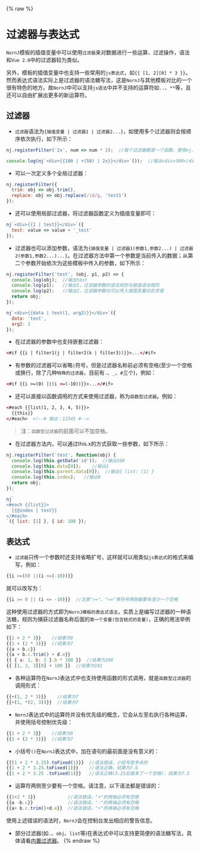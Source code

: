 {% raw %}
# 过滤器与表达式

`NornJ`模板的插值变量中可以使用`过滤器`来对数据进行一些运算、过滤操作，语法和`Vue 2.0`中的过滤器较为类似。

另外，模板的插值变量中也支持一些常用的`js表达式`，如`{{ [1, 2][0] * 3 }}`。然而表达式语法实际上是过滤器的语法糖写法，这是`NornJ`与其他模板对比的一个很有特色的地方。故`NornJ`中可以支持`js语法`中并不支持的运算符如`..`、`**`等，且还可以自由扩展出更多的新运算符。

## 过滤器

* `过滤器`语法为`{插值变量 | 过滤器1 | 过滤器2...}`，如使用多个过滤器则会按顺序依次执行，如下所示：

```js
nj.registerFilter('2x', num => num * 2);  //每个过滤器都是一个函数，使用nj.registerFilter方法注册

console.log(nj`<div>{{100 | +(50) | 2x}}</div>`());  //输出<div>300</div>
```

* 可以一次定义多个全局过滤器：

```js
nj.registerFilter({
  trim: obj => obj.trim(),
  replace: obj => obj.replace(/id/g, 'test1')
});
```

* 还可以使用局部过滤器，将过滤器函数定义为插值变量即可：

```js
nj`<div>{{1 | test}}</div>`({
  test: value => value + '_test'
});
```

* 过滤器也可以添加参数，语法为`{插值变量 | 过滤器1(参数1,参数2...) | 过滤器2(参数1,参数2...)...}`。在过滤器方法中第一个参数是当前传入的数据；从第二个参数开始依次为这些模板中传入的参数，如下所示：

```js
nj.registerFilter('test', (obj, p1, p2) => {
  console.log(obj);  //输出test
  console.log(p1);   //输出1，过滤器参数的语法规则与插值语法相同
  console.log(p2);   //输出2，过滤器参数也可以传入插值变量动态求值
  return obj;
});

nj`<div>{{data | test(1, arg2)}}</div>`({
  data: 'test',
  arg2: 2
});
```

* 在过滤器的参数中也支持嵌套过滤器：

```html
<#if {{i | filter1(j | filter2(k | filter3))}}>...</#if>
```

* 有参数的过滤器可以省略`|`符号，但是过滤器名称前必须有空格(至少一个空格或换行，除了几种`特殊的过滤器`，目前有`.`、`_`、`#`三个)，例如：

```html
<#if {{i >=(0) ||(i <=(-10))}}>...</#if>
```

* 还可以直接以函数调用的方式来使用过滤器，称为`函数型过滤器`。例如：

```html
<#each {{list(1, 2, 3, 4, 5)}}>
  {{this}}
</#each>  <!--# 输出：12345 #-->
```

> 注：`函数型过滤器`的前面可以不加空格。

* 在过滤器方法内，可以通过this.x的方式获取一些参数，如下所示：

```js
nj.registerFilter('test', function(obj) {
  console.log(this.getData('id'));  //输出100
  console.log(this.data[0]);    //输出1
  console.log(this.parent.data[0]);  //输出{ list: [1] }
  console.log(this.index);   //输出0
  return obj;
});

nj`
<#each {{list}}>
  {{@index | test}}
</#each>
`({ list: [1] }, { id: 100 });
```

## 表达式

* `过滤器`只传一个参数时还支持省略扩号，这样就可以用类似`js表达式`的格式来编写，例如：

```js
{{i >=(0) ||(i <=(-10))}}
```

就可以改写为：

```js
{{i >= 0 || (i <= -10)}}  //注意">="、"<="等符号两侧都要有至少一个空格
```

这种使用过滤器的方式即为`NornJ模板的表达式语法`，实质上是编写过滤器的一种语法糖，规则为捕获过滤器名称后面的`第一个变量(包含链式的变量)`，正确的用法举例如下：

```js
{{1 + 2 * 3}}    //结果为9
{{1 + (2 * 3)}}  //结果为7
{{a + b.c}}
{{a + b.c.trim() + d.e}}
{{ { a: 1, b: 2 }.b * 100 }}  //结果为200
{{ [1, 2, 3][0] + 100 }}  //结果为101
```

* 各种运算符在`NornJ`表达式中也支持使用函数的形式调用，就是`函数型过滤器`的调用形式：

```js
{{+(1, 2 * 3)}}    //结果为7
{{+(1, *(2, 3))}}  //结果为7
```

* `NornJ`表达式中的运算符并没有优先级的概念，它会从左至右执行各种运算，并使用括号控制优先级：

```js
{{1 + 2 * 3}}    //结果为9
{{1 + (2 * 3)}}  //结果为7
```

* 小括号`()`在`NornJ`表达式中，加在语句的最前面是没有意义的：

```js
{{(1 + 2 * 3.25).toFixed(1)}}  //语法错误，小括号是多余的
{{1 + 2 * 3.25.toFixed(1)}}    //语法正确，结果为7.6
{{1 + 2 * 3.25 .toFixed(1)}}   //语法正确(3.25后面多了一个空格)，结果为7.5
```

* 运算符两侧至少要有一个空格。请注意，以下语法都是错误的：

```js
{{1+2 * 3}}            //语法错误，"+"的两端必须有空格
{{a -b.c}}             //语法错误，"-"的两端必须有空格
{{a+ b.c.trim()+d.e}}  //语法错误，"+"的两端必须有空格
```

使用上述错误的语法时，`NornJ`会在控制台发出相应的警告信息。

* 部分过滤器(如`.`、`obj`、`list`等)在表达式中可以支持更简便的语法糖写法，具体请看[内置过滤器](built-inFilter.md)。
{% endraw %}